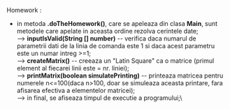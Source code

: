 Homework :
- in metoda **.doTheHomework()**, care se apeleaza din clasa **Main**, sunt metodele care apelate in aceasta ordine rezolva cerintele date;\
--> **inputIsValid(String [] number)** -- verifica daca numarul de parametrii dati de la linia de comanda este 1 si daca acest parametru este un numar intreg >=1;\
--> **createMatrix()** -- creeaza un "Latin Square" ca o matrice (primul element al fiecarei linii este = nr. liniei);\
--> **printMatrix(boolean simulatePrinting)** -- printeaza matricea pentru numerele n<=100(daca n>100, doar se simuleaza aceasta printare, fara afisarea efectiva a elementelor matricei);\
--> in final, se afiseaza timpul de executie a programului;\ 
 

